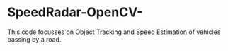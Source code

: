 # SpeedRadar-OpenCV-
This code focusses on Object Tracking and Speed Estimation of vehicles passing by a road.
